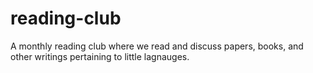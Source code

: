# reading-club
A monthly reading club where we read and discuss papers, books, and other writings pertaining to little lagnauges.
